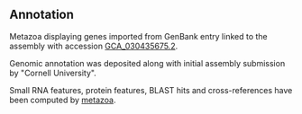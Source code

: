 **Annotation**
----------

Metazoa displaying genes imported from GenBank entry linked to the assembly with accession [GCA\_030435675.2](http://www.ebi.ac.uk/ena/data/view/GCA_030435675.2).

Genomic annotation was deposited along with initial assembly submission by "Cornell University".

Small RNA features, protein features, BLAST hits and cross-references have been
computed by [metazoa](https://metazoa.ensembl.org/info/genome/annotation/index.html).
